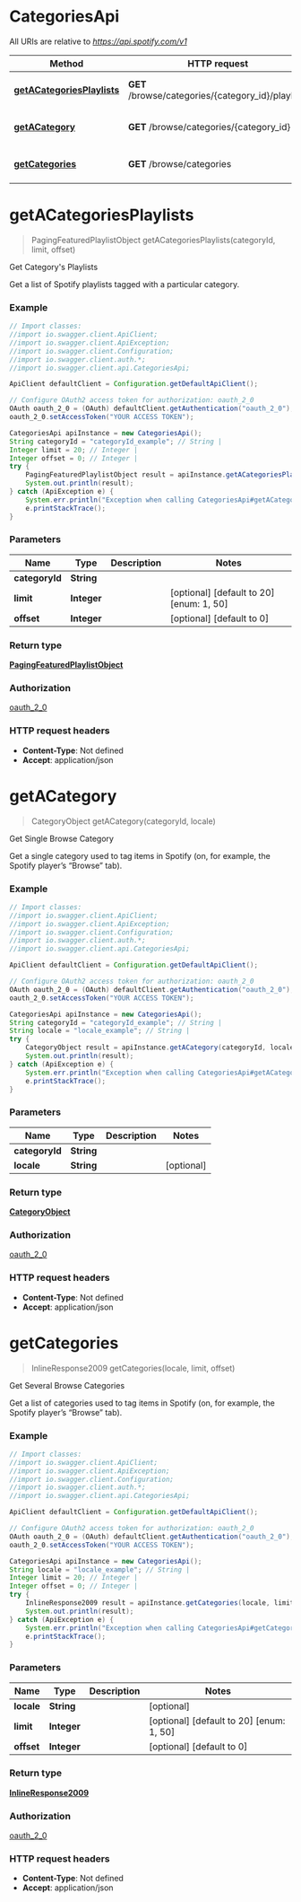 # CategoriesApi

All URIs are relative to *https://api.spotify.com/v1*

Method | HTTP request | Description
------------- | ------------- | -------------
[**getACategoriesPlaylists**](CategoriesApi.md#getACategoriesPlaylists) | **GET** /browse/categories/{category_id}/playlists | Get Category&#x27;s Playlists 
[**getACategory**](CategoriesApi.md#getACategory) | **GET** /browse/categories/{category_id} | Get Single Browse Category 
[**getCategories**](CategoriesApi.md#getCategories) | **GET** /browse/categories | Get Several Browse Categories 

<a name="getACategoriesPlaylists"></a>
# **getACategoriesPlaylists**
> PagingFeaturedPlaylistObject getACategoriesPlaylists(categoryId, limit, offset)

Get Category&#x27;s Playlists 

Get a list of Spotify playlists tagged with a particular category. 

### Example
```java
// Import classes:
//import io.swagger.client.ApiClient;
//import io.swagger.client.ApiException;
//import io.swagger.client.Configuration;
//import io.swagger.client.auth.*;
//import io.swagger.client.api.CategoriesApi;

ApiClient defaultClient = Configuration.getDefaultApiClient();

// Configure OAuth2 access token for authorization: oauth_2_0
OAuth oauth_2_0 = (OAuth) defaultClient.getAuthentication("oauth_2_0");
oauth_2_0.setAccessToken("YOUR ACCESS TOKEN");

CategoriesApi apiInstance = new CategoriesApi();
String categoryId = "categoryId_example"; // String | 
Integer limit = 20; // Integer | 
Integer offset = 0; // Integer | 
try {
    PagingFeaturedPlaylistObject result = apiInstance.getACategoriesPlaylists(categoryId, limit, offset);
    System.out.println(result);
} catch (ApiException e) {
    System.err.println("Exception when calling CategoriesApi#getACategoriesPlaylists");
    e.printStackTrace();
}
```

### Parameters

Name | Type | Description  | Notes
------------- | ------------- | ------------- | -------------
 **categoryId** | **String**|  |
 **limit** | **Integer**|  | [optional] [default to 20] [enum: 1, 50]
 **offset** | **Integer**|  | [optional] [default to 0]

### Return type

[**PagingFeaturedPlaylistObject**](PagingFeaturedPlaylistObject.md)

### Authorization

[oauth_2_0](../README.md#oauth_2_0)

### HTTP request headers

 - **Content-Type**: Not defined
 - **Accept**: application/json

<a name="getACategory"></a>
# **getACategory**
> CategoryObject getACategory(categoryId, locale)

Get Single Browse Category 

Get a single category used to tag items in Spotify (on, for example, the Spotify player’s “Browse” tab). 

### Example
```java
// Import classes:
//import io.swagger.client.ApiClient;
//import io.swagger.client.ApiException;
//import io.swagger.client.Configuration;
//import io.swagger.client.auth.*;
//import io.swagger.client.api.CategoriesApi;

ApiClient defaultClient = Configuration.getDefaultApiClient();

// Configure OAuth2 access token for authorization: oauth_2_0
OAuth oauth_2_0 = (OAuth) defaultClient.getAuthentication("oauth_2_0");
oauth_2_0.setAccessToken("YOUR ACCESS TOKEN");

CategoriesApi apiInstance = new CategoriesApi();
String categoryId = "categoryId_example"; // String | 
String locale = "locale_example"; // String | 
try {
    CategoryObject result = apiInstance.getACategory(categoryId, locale);
    System.out.println(result);
} catch (ApiException e) {
    System.err.println("Exception when calling CategoriesApi#getACategory");
    e.printStackTrace();
}
```

### Parameters

Name | Type | Description  | Notes
------------- | ------------- | ------------- | -------------
 **categoryId** | **String**|  |
 **locale** | **String**|  | [optional]

### Return type

[**CategoryObject**](CategoryObject.md)

### Authorization

[oauth_2_0](../README.md#oauth_2_0)

### HTTP request headers

 - **Content-Type**: Not defined
 - **Accept**: application/json

<a name="getCategories"></a>
# **getCategories**
> InlineResponse2009 getCategories(locale, limit, offset)

Get Several Browse Categories 

Get a list of categories used to tag items in Spotify (on, for example, the Spotify player’s “Browse” tab). 

### Example
```java
// Import classes:
//import io.swagger.client.ApiClient;
//import io.swagger.client.ApiException;
//import io.swagger.client.Configuration;
//import io.swagger.client.auth.*;
//import io.swagger.client.api.CategoriesApi;

ApiClient defaultClient = Configuration.getDefaultApiClient();

// Configure OAuth2 access token for authorization: oauth_2_0
OAuth oauth_2_0 = (OAuth) defaultClient.getAuthentication("oauth_2_0");
oauth_2_0.setAccessToken("YOUR ACCESS TOKEN");

CategoriesApi apiInstance = new CategoriesApi();
String locale = "locale_example"; // String | 
Integer limit = 20; // Integer | 
Integer offset = 0; // Integer | 
try {
    InlineResponse2009 result = apiInstance.getCategories(locale, limit, offset);
    System.out.println(result);
} catch (ApiException e) {
    System.err.println("Exception when calling CategoriesApi#getCategories");
    e.printStackTrace();
}
```

### Parameters

Name | Type | Description  | Notes
------------- | ------------- | ------------- | -------------
 **locale** | **String**|  | [optional]
 **limit** | **Integer**|  | [optional] [default to 20] [enum: 1, 50]
 **offset** | **Integer**|  | [optional] [default to 0]

### Return type

[**InlineResponse2009**](InlineResponse2009.md)

### Authorization

[oauth_2_0](../README.md#oauth_2_0)

### HTTP request headers

 - **Content-Type**: Not defined
 - **Accept**: application/json

